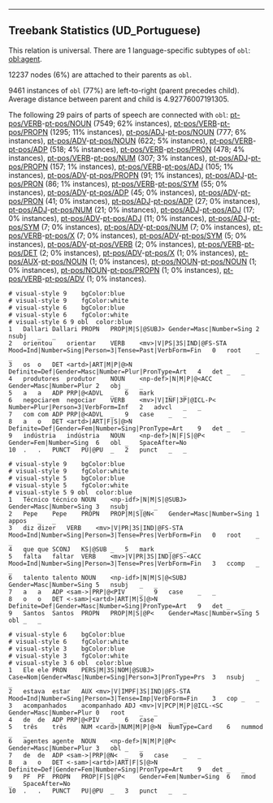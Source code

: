

--------------------------------------------------------------------------------

## Treebank Statistics (UD_Portuguese)

This relation is universal.
There are 1 language-specific subtypes of `obl`: [obl:agent]().

12237 nodes (6%) are attached to their parents as `obl`.

9461 instances of `obl` (77%) are left-to-right (parent precedes child).
Average distance between parent and child is 4.92776007191305.

The following 29 pairs of parts of speech are connected with `obl`: [pt-pos/VERB]()-[pt-pos/NOUN]() (7549; 62% instances), [pt-pos/VERB]()-[pt-pos/PROPN]() (1295; 11% instances), [pt-pos/ADJ]()-[pt-pos/NOUN]() (777; 6% instances), [pt-pos/ADV]()-[pt-pos/NOUN]() (622; 5% instances), [pt-pos/VERB]()-[pt-pos/ADP]() (518; 4% instances), [pt-pos/VERB]()-[pt-pos/PRON]() (478; 4% instances), [pt-pos/VERB]()-[pt-pos/NUM]() (307; 3% instances), [pt-pos/ADJ]()-[pt-pos/PROPN]() (157; 1% instances), [pt-pos/VERB]()-[pt-pos/ADJ]() (105; 1% instances), [pt-pos/ADV]()-[pt-pos/PROPN]() (91; 1% instances), [pt-pos/ADJ]()-[pt-pos/PRON]() (86; 1% instances), [pt-pos/VERB]()-[pt-pos/SYM]() (55; 0% instances), [pt-pos/ADV]()-[pt-pos/ADP]() (45; 0% instances), [pt-pos/ADV]()-[pt-pos/PRON]() (41; 0% instances), [pt-pos/ADJ]()-[pt-pos/ADP]() (27; 0% instances), [pt-pos/ADJ]()-[pt-pos/NUM]() (21; 0% instances), [pt-pos/ADJ]()-[pt-pos/ADJ]() (17; 0% instances), [pt-pos/ADV]()-[pt-pos/ADJ]() (11; 0% instances), [pt-pos/ADJ]()-[pt-pos/SYM]() (7; 0% instances), [pt-pos/ADV]()-[pt-pos/NUM]() (7; 0% instances), [pt-pos/VERB]()-[pt-pos/X]() (7; 0% instances), [pt-pos/ADV]()-[pt-pos/SYM]() (5; 0% instances), [pt-pos/ADV]()-[pt-pos/VERB]() (2; 0% instances), [pt-pos/VERB]()-[pt-pos/DET]() (2; 0% instances), [pt-pos/ADV]()-[pt-pos/X]() (1; 0% instances), [pt-pos/AUX]()-[pt-pos/NOUN]() (1; 0% instances), [pt-pos/NOUN]()-[pt-pos/NOUN]() (1; 0% instances), [pt-pos/NOUN]()-[pt-pos/PROPN]() (1; 0% instances), [pt-pos/VERB]()-[pt-pos/ADV]() (1; 0% instances).


~~~ conllu
# visual-style 9	bgColor:blue
# visual-style 9	fgColor:white
# visual-style 6	bgColor:blue
# visual-style 6	fgColor:white
# visual-style 6 9 obl	color:blue
1	Dallari	Dallari	PROPN	PROP|M|S|@SUBJ>	Gender=Masc|Number=Sing	2	nsubj	_	_
2	orientou	orientar	VERB	<mv>|V|PS|3S|IND|@FS-STA	Mood=Ind|Number=Sing|Person=3|Tense=Past|VerbForm=Fin	0	root	_	_
3	os	o	DET	<artd>|ART|M|P|@>N	Definite=Def|Gender=Masc|Number=Plur|PronType=Art	4	det	_	_
4	produtores	produtor	NOUN	<np-def>|N|M|P|@<ACC	Gender=Masc|Number=Plur	2	obj	_	_
5	a	a	ADP	PRP|@<ADVL	_	6	mark	_	_
6	negociarem	negociar	VERB	<mv>|V|INF|3P|@ICL-P<	Number=Plur|Person=3|VerbForm=Inf	2	advcl	_	_
7	com	com	ADP	PRP|@<ADVL	_	9	case	_	_
8	a	o	DET	<artd>|ART|F|S|@>N	Definite=Def|Gender=Fem|Number=Sing|PronType=Art	9	det	_	_
9	indústria	indústria	NOUN	<np-def>|N|F|S|@P<	Gender=Fem|Number=Sing	6	obl	_	SpaceAfter=No
10	.	.	PUNCT	PU|@PU	_	2	punct	_	_

~~~


~~~ conllu
# visual-style 9	bgColor:blue
# visual-style 9	fgColor:white
# visual-style 5	bgColor:blue
# visual-style 5	fgColor:white
# visual-style 5 9 obl	color:blue
1	Técnico	técnico	NOUN	<np-idf>|N|M|S|@SUBJ>	Gender=Masc|Number=Sing	3	nsubj	_	_
2	Pepe	Pepe	PROPN	PROP|M|S|@N<	Gender=Masc|Number=Sing	1	appos	_	_
3	diz	dizer	VERB	<mv>|V|PR|3S|IND|@FS-STA	Mood=Ind|Number=Sing|Person=3|Tense=Pres|VerbForm=Fin	0	root	_	_
4	que	que	SCONJ	KS|@SUB	_	5	mark	_	_
5	falta	faltar	VERB	<mv>|V|PR|3S|IND|@FS-<ACC	Mood=Ind|Number=Sing|Person=3|Tense=Pres|VerbForm=Fin	3	ccomp	_	_
6	talento	talento	NOUN	<np-idf>|N|M|S|@<SUBJ	Gender=Masc|Number=Sing	5	nsubj	_	_
7	a	a	ADP	<sam->|PRP|@<PIV	_	9	case	_	_
8	o	o	DET	<-sam>|<artd>|ART|M|S|@>N	Definite=Def|Gender=Masc|Number=Sing|PronType=Art	9	det	_	_
9	Santos	Santos	PROPN	PROP|M|S|@P<	Gender=Masc|Number=Sing	5	obl	_	_

~~~


~~~ conllu
# visual-style 6	bgColor:blue
# visual-style 6	fgColor:white
# visual-style 3	bgColor:blue
# visual-style 3	fgColor:white
# visual-style 3 6 obl	color:blue
1	Ele	ele	PRON	PERS|M|3S|NOM|@SUBJ>	Case=Nom|Gender=Masc|Number=Sing|Person=3|PronType=Prs	3	nsubj	_	_
2	estava	estar	AUX	<mv>|V|IMPF|3S|IND|@FS-STA	Mood=Ind|Number=Sing|Person=3|Tense=Imp|VerbForm=Fin	3	cop	_	_
3	acompanhados	acompanhado	ADJ	<mv>|V|PCP|M|P|@ICL-<SC	Gender=Masc|Number=Plur	0	root	_	_
4	de	de	ADP	PRP|@<PIV	_	6	case	_	_
5	três	três	NUM	<card>|NUM|M|P|@>N	NumType=Card	6	nummod	_	_
6	agentes	agente	NOUN	<np-def>|N|M|P|@P<	Gender=Masc|Number=Plur	3	obl	_	_
7	de	de	ADP	<sam->|PRP|@N<	_	9	case	_	_
8	a	o	DET	<-sam>|<artd>|ART|F|S|@>N	Definite=Def|Gender=Fem|Number=Sing|PronType=Art	9	det	_	_
9	PF	PF	PROPN	PROP|F|S|@P<	Gender=Fem|Number=Sing	6	nmod	_	SpaceAfter=No
10	.	.	PUNCT	PU|@PU	_	3	punct	_	_

~~~


